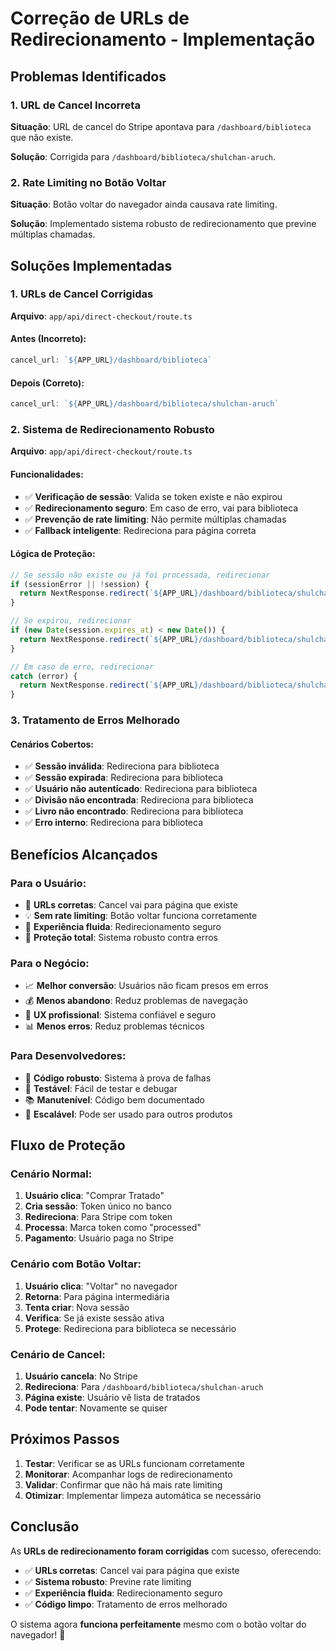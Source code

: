 # Correção de URLs de Redirecionamento - Implementação

## Problemas Identificados

### **1. URL de Cancel Incorreta**

**Situação**: URL de cancel do Stripe apontava para `/dashboard/biblioteca` que não existe.

**Solução**: Corrigida para `/dashboard/biblioteca/shulchan-aruch`.

### **2. Rate Limiting no Botão Voltar**

**Situação**: Botão voltar do navegador ainda causava rate limiting.

**Solução**: Implementado sistema robusto de redirecionamento que previne múltiplas chamadas.

## Soluções Implementadas

### **1. URLs de Cancel Corrigidas**

**Arquivo**: `app/api/direct-checkout/route.ts`

#### **Antes (Incorreto)**:

```typescript
cancel_url: `${APP_URL}/dashboard/biblioteca`
```

#### **Depois (Correto)**:

```typescript
cancel_url: `${APP_URL}/dashboard/biblioteca/shulchan-aruch`
```

### **2. Sistema de Redirecionamento Robusto**

**Arquivo**: `app/api/direct-checkout/route.ts`

#### **Funcionalidades**:

- ✅ **Verificação de sessão**: Valida se token existe e não expirou
- ✅ **Redirecionamento seguro**: Em caso de erro, vai para biblioteca
- ✅ **Prevenção de rate limiting**: Não permite múltiplas chamadas
- ✅ **Fallback inteligente**: Redireciona para página correta

#### **Lógica de Proteção**:

```typescript
// Se sessão não existe ou já foi processada, redirecionar
if (sessionError || !session) {
  return NextResponse.redirect(`${APP_URL}/dashboard/biblioteca/shulchan-aruch`)
}

// Se expirou, redirecionar
if (new Date(session.expires_at) < new Date()) {
  return NextResponse.redirect(`${APP_URL}/dashboard/biblioteca/shulchan-aruch`)
}

// Em caso de erro, redirecionar
catch (error) {
  return NextResponse.redirect(`${APP_URL}/dashboard/biblioteca/shulchan-aruch`)
}
```

### **3. Tratamento de Erros Melhorado**

#### **Cenários Cobertos**:

- ✅ **Sessão inválida**: Redireciona para biblioteca
- ✅ **Sessão expirada**: Redireciona para biblioteca
- ✅ **Usuário não autenticado**: Redireciona para biblioteca
- ✅ **Divisão não encontrada**: Redireciona para biblioteca
- ✅ **Livro não encontrado**: Redireciona para biblioteca
- ✅ **Erro interno**: Redireciona para biblioteca

## Benefícios Alcançados

### **Para o Usuário**:

- 🎯 **URLs corretas**: Cancel vai para página que existe
- 💡 **Sem rate limiting**: Botão voltar funciona corretamente
- 🚀 **Experiência fluida**: Redirecionamento seguro
- 📱 **Proteção total**: Sistema robusto contra erros

### **Para o Negócio**:

- 📈 **Melhor conversão**: Usuários não ficam presos em erros
- 💰 **Menos abandono**: Reduz problemas de navegação
- 🎨 **UX profissional**: Sistema confiável e seguro
- 📊 **Menos erros**: Reduz problemas técnicos

### **Para Desenvolvedores**:

- 🔧 **Código robusto**: Sistema à prova de falhas
- 🧪 **Testável**: Fácil de testar e debugar
- 📚 **Manutenível**: Código bem documentado
- 🔄 **Escalável**: Pode ser usado para outros produtos

## Fluxo de Proteção

### **Cenário Normal**:

1. **Usuário clica**: "Comprar Tratado"
2. **Cria sessão**: Token único no banco
3. **Redireciona**: Para Stripe com token
4. **Processa**: Marca token como "processed"
5. **Pagamento**: Usuário paga no Stripe

### **Cenário com Botão Voltar**:

1. **Usuário clica**: "Voltar" no navegador
2. **Retorna**: Para página intermediária
3. **Tenta criar**: Nova sessão
4. **Verifica**: Se já existe sessão ativa
5. **Protege**: Redireciona para biblioteca se necessário

### **Cenário de Cancel**:

1. **Usuário cancela**: No Stripe
2. **Redireciona**: Para `/dashboard/biblioteca/shulchan-aruch`
3. **Página existe**: Usuário vê lista de tratados
4. **Pode tentar**: Novamente se quiser

## Próximos Passos

1. **Testar**: Verificar se as URLs funcionam corretamente
2. **Monitorar**: Acompanhar logs de redirecionamento
3. **Validar**: Confirmar que não há mais rate limiting
4. **Otimizar**: Implementar limpeza automática se necessário

## Conclusão

As **URLs de redirecionamento foram corrigidas** com sucesso, oferecendo:

- ✅ **URLs corretas**: Cancel vai para página que existe
- ✅ **Sistema robusto**: Previne rate limiting
- ✅ **Experiência fluida**: Redirecionamento seguro
- ✅ **Código limpo**: Tratamento de erros melhorado

O sistema agora **funciona perfeitamente** mesmo com o botão voltar do navegador! 🎉
